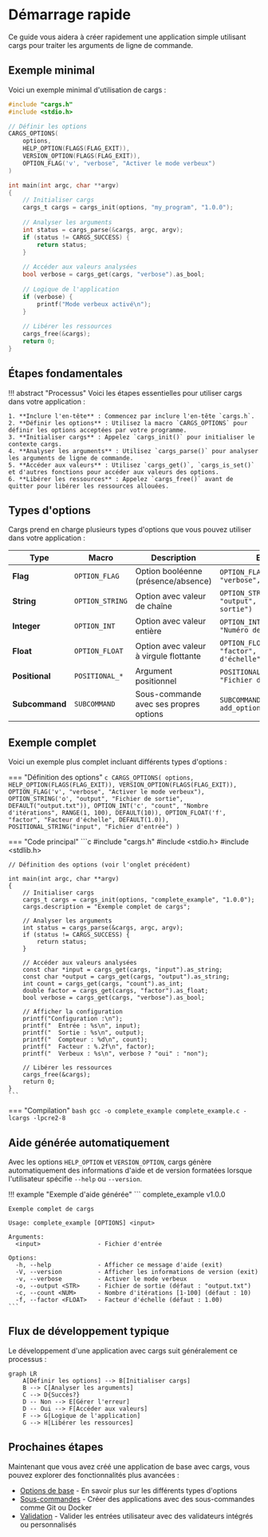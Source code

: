 # Démarrage rapide

Ce guide vous aidera à créer rapidement une application simple utilisant cargs pour traiter les arguments de ligne de commande.

## Exemple minimal

Voici un exemple minimal d'utilisation de cargs :

```c
#include "cargs.h"
#include <stdio.h>

// Définir les options
CARGS_OPTIONS(
    options,
    HELP_OPTION(FLAGS(FLAG_EXIT)),
    VERSION_OPTION(FLAGS(FLAG_EXIT)),
    OPTION_FLAG('v', "verbose", "Activer le mode verbeux")
)

int main(int argc, char **argv)
{
    // Initialiser cargs
    cargs_t cargs = cargs_init(options, "my_program", "1.0.0");
    
    // Analyser les arguments
    int status = cargs_parse(&cargs, argc, argv);
    if (status != CARGS_SUCCESS) {
        return status;
    }
    
    // Accéder aux valeurs analysées
    bool verbose = cargs_get(cargs, "verbose").as_bool;
    
    // Logique de l'application
    if (verbose) {
        printf("Mode verbeux activé\n");
    }
    
    // Libérer les ressources
    cargs_free(&cargs);
    return 0;
}
```

## Étapes fondamentales

!!! abstract "Processus"
    Voici les étapes essentielles pour utiliser cargs dans votre application :

    1. **Inclure l'en-tête** : Commencez par inclure l'en-tête `cargs.h`.
    2. **Définir les options** : Utilisez la macro `CARGS_OPTIONS` pour définir les options acceptées par votre programme.
    3. **Initialiser cargs** : Appelez `cargs_init()` pour initialiser le contexte cargs.
    4. **Analyser les arguments** : Utilisez `cargs_parse()` pour analyser les arguments de ligne de commande.
    5. **Accéder aux valeurs** : Utilisez `cargs_get()`, `cargs_is_set()` et d'autres fonctions pour accéder aux valeurs des options.
    6. **Libérer les ressources** : Appelez `cargs_free()` avant de quitter pour libérer les ressources allouées.

## Types d'options

Cargs prend en charge plusieurs types d'options que vous pouvez utiliser dans votre application :

| Type | Macro | Description | Exemple |
|------|-------|-------------|---------|
| **Flag** | `OPTION_FLAG` | Option booléenne (présence/absence) | `OPTION_FLAG('v', "verbose", "Mode verbeux")` |
| **String** | `OPTION_STRING` | Option avec valeur de chaîne | `OPTION_STRING('o', "output", "Fichier de sortie")` |
| **Integer** | `OPTION_INT` | Option avec valeur entière | `OPTION_INT('p', "port", "Numéro de port")` |
| **Float** | `OPTION_FLOAT` | Option avec valeur à virgule flottante | `OPTION_FLOAT('f', "factor", "Facteur d'échelle")` |
| **Positional** | `POSITIONAL_*` | Argument positionnel | `POSITIONAL_STRING("input", "Fichier d'entrée")` |
| **Subcommand** | `SUBCOMMAND` | Sous-commande avec ses propres options | `SUBCOMMAND("add", add_options, ...)` |

## Exemple complet

Voici un exemple plus complet incluant différents types d'options :

=== "Définition des options"
    ```c
    CARGS_OPTIONS(
        options,
        HELP_OPTION(FLAGS(FLAG_EXIT)),
        VERSION_OPTION(FLAGS(FLAG_EXIT)),
        OPTION_FLAG('v', "verbose", "Activer le mode verbeux"),
        OPTION_STRING('o', "output", "Fichier de sortie", DEFAULT("output.txt")),
        OPTION_INT('c', "count", "Nombre d'itérations", RANGE(1, 100), DEFAULT(10)),
        OPTION_FLOAT('f', "factor", "Facteur d'échelle", DEFAULT(1.0)),
        POSITIONAL_STRING("input", "Fichier d'entrée")
    )
    ```

=== "Code principal"
    ```c
    #include "cargs.h"
    #include <stdio.h>
    #include <stdlib.h>

    // Définition des options (voir l'onglet précédent)

    int main(int argc, char **argv)
    {
        // Initialiser cargs
        cargs_t cargs = cargs_init(options, "complete_example", "1.0.0");
        cargs.description = "Exemple complet de cargs";
        
        // Analyser les arguments
        int status = cargs_parse(&cargs, argc, argv);
        if (status != CARGS_SUCCESS) {
            return status;
        }
        
        // Accéder aux valeurs analysées
        const char *input = cargs_get(cargs, "input").as_string;
        const char *output = cargs_get(cargs, "output").as_string;
        int count = cargs_get(cargs, "count").as_int;
        double factor = cargs_get(cargs, "factor").as_float;
        bool verbose = cargs_get(cargs, "verbose").as_bool;
        
        // Afficher la configuration
        printf("Configuration :\n");
        printf("  Entrée : %s\n", input);
        printf("  Sortie : %s\n", output);
        printf("  Compteur : %d\n", count);
        printf("  Facteur : %.2f\n", factor);
        printf("  Verbeux : %s\n", verbose ? "oui" : "non");
        
        // Libérer les ressources
        cargs_free(&cargs);
        return 0;
    }
    ```

=== "Compilation"
    ```bash
    gcc -o complete_example complete_example.c -lcargs -lpcre2-8
    ```

## Aide générée automatiquement

Avec les options `HELP_OPTION` et `VERSION_OPTION`, cargs génère automatiquement des informations d'aide et de version formatées lorsque l'utilisateur spécifie `--help` ou `--version`.

!!! example "Exemple d'aide générée"
    ```
    complete_example v1.0.0

    Exemple complet de cargs

    Usage: complete_example [OPTIONS] <input>

    Arguments:
      <input>                - Fichier d'entrée

    Options:
      -h, --help             - Afficher ce message d'aide (exit)
      -V, --version          - Afficher les informations de version (exit)
      -v, --verbose          - Activer le mode verbeux
      -o, --output <STR>     - Fichier de sortie (défaut : "output.txt")
      -c, --count <NUM>      - Nombre d'itérations [1-100] (défaut : 10)
      -f, --factor <FLOAT>   - Facteur d'échelle (défaut : 1.00)
    ```

## Flux de développement typique

Le développement d'une application avec cargs suit généralement ce processus :

```mermaid
graph LR
    A[Définir les options] --> B[Initialiser cargs]
    B --> C[Analyser les arguments]
    C --> D{Succès?}
    D -- Non --> E[Gérer l'erreur]
    D -- Oui --> F[Accéder aux valeurs]
    F --> G[Logique de l'application]
    G --> H[Libérer les ressources]
```

## Prochaines étapes

Maintenant que vous avez créé une application de base avec cargs, vous pouvez explorer des fonctionnalités plus avancées :

- [Options de base](basic-options.md) - En savoir plus sur les différents types d'options
- [Sous-commandes](subcommands.md) - Créer des applications avec des sous-commandes comme Git ou Docker
- [Validation](validation.md) - Valider les entrées utilisateur avec des validateurs intégrés ou personnalisés
